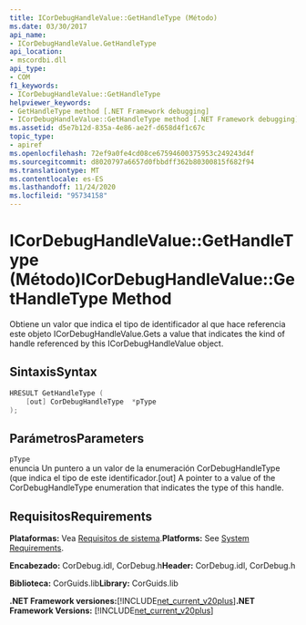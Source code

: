 ```yaml
---
title: ICorDebugHandleValue::GetHandleType (Método)
ms.date: 03/30/2017
api_name:
- ICorDebugHandleValue.GetHandleType
api_location:
- mscordbi.dll
api_type:
- COM
f1_keywords:
- ICorDebugHandleValue::GetHandleType
helpviewer_keywords:
- GetHandleType method [.NET Framework debugging]
- ICorDebugHandleValue::GetHandleType method [.NET Framework debugging]
ms.assetid: d5e7b12d-835a-4e86-ae2f-d658d4f1c67c
topic_type:
- apiref
ms.openlocfilehash: 72ef9a0fe4cd08ce67594600375953c249243d4f
ms.sourcegitcommit: d8020797a6657d0fbbdff362b80300815f682f94
ms.translationtype: MT
ms.contentlocale: es-ES
ms.lasthandoff: 11/24/2020
ms.locfileid: "95734158"
---
```

# <a name="icordebughandlevaluegethandletype-method"></a><span data-ttu-id="0ffba-102">ICorDebugHandleValue::GetHandleType (Método)</span><span class="sxs-lookup"><span data-stu-id="0ffba-102">ICorDebugHandleValue::GetHandleType Method</span></span>

<span data-ttu-id="0ffba-103">Obtiene un valor que indica el tipo de identificador al que hace referencia este objeto ICorDebugHandleValue.</span><span class="sxs-lookup"><span data-stu-id="0ffba-103">Gets a value that indicates the kind of handle referenced by this ICorDebugHandleValue object.</span></span>  
  
## <a name="syntax"></a><span data-ttu-id="0ffba-104">Sintaxis</span><span class="sxs-lookup"><span data-stu-id="0ffba-104">Syntax</span></span>  
  
```cpp  
HRESULT GetHandleType (  
    [out] CorDebugHandleType  *pType  
);  
```  
  
## <a name="parameters"></a><span data-ttu-id="0ffba-105">Parámetros</span><span class="sxs-lookup"><span data-stu-id="0ffba-105">Parameters</span></span>  

 `pType`  
 <span data-ttu-id="0ffba-106">enuncia Un puntero a un valor de la enumeración CorDebugHandleType (que indica el tipo de este identificador.</span><span class="sxs-lookup"><span data-stu-id="0ffba-106">[out] A pointer to a value of the CorDebugHandleType enumeration that indicates the type of this handle.</span></span>  
  
## <a name="requirements"></a><span data-ttu-id="0ffba-107">Requisitos</span><span class="sxs-lookup"><span data-stu-id="0ffba-107">Requirements</span></span>  

 <span data-ttu-id="0ffba-108">**Plataformas:** Vea [Requisitos de sistema](../../get-started/system-requirements.md).</span><span class="sxs-lookup"><span data-stu-id="0ffba-108">**Platforms:** See [System Requirements](../../get-started/system-requirements.md).</span></span>  
  
 <span data-ttu-id="0ffba-109">**Encabezado:** CorDebug.idl, CorDebug.h</span><span class="sxs-lookup"><span data-stu-id="0ffba-109">**Header:** CorDebug.idl, CorDebug.h</span></span>  
  
 <span data-ttu-id="0ffba-110">**Biblioteca:** CorGuids.lib</span><span class="sxs-lookup"><span data-stu-id="0ffba-110">**Library:** CorGuids.lib</span></span>  
  
 <span data-ttu-id="0ffba-111">**.NET Framework versiones:**[!INCLUDE[net_current_v20plus](../../../../includes/net-current-v20plus-md.md)]</span><span class="sxs-lookup"><span data-stu-id="0ffba-111">**.NET Framework Versions:** [!INCLUDE[net_current_v20plus](../../../../includes/net-current-v20plus-md.md)]</span></span>
